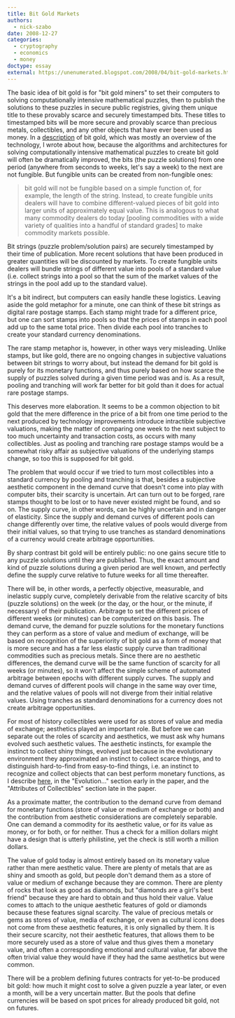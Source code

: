 ```yaml
---
title: Bit Gold Markets
authors:
  - nick-szabo
date: 2008-12-27
categories:
  - cryptography
  - economics
  - money
doctype: essay
external: https://unenumerated.blogspot.com/2008/04/bit-gold-markets.html
---
```


The basic idea of bit gold is for "bit gold miners" to set their computers to solving computationally intensive mathematical puzzles, then to publish the solutions to these puzzles in secure public registries, giving them unique title to these provably scarce and securely timestamped bits. These titles to timestamped bits will be more secure and provably scarce than precious metals, collectibles, and any other objects that have ever been used as money. In a [description](/library/bit-gold/) of bit gold, which was mostly an overview of the technology, I wrote about how, because the algorithms and architectures for solving computationally intensive mathematical puzzles to create bit gold will often be dramatically improved, the bits (the puzzle solutions) from one period (anywhere from seconds to weeks, let's say a week) to the next are not fungible. But fungible units can be created from non-fungible ones:

> bit gold will not be fungible based on a simple function of, for example, the length of the string. Instead, to create fungible units dealers will have to combine different-valued pieces of bit gold into larger units of approximately equal value. This is analogous to what many commodity dealers do today \[pooling commodities with a wide variety of qualities into a handful of standard grades\] to make commodity markets possible.

Bit strings (puzzle problem/solution pairs) are securely timestamped by their time of publication. More recent solutions that have been produced in greater quantities will be discounted by markets. To create fungible units dealers will bundle strings of different value into pools of a standard value (i.e. collect strings into a pool so that the sum of the market values of the strings in the pool add up to the standard value).

It's a bit indirect, but computers can easily handle these logistics. Leaving aside the gold metaphor for a minute, one can think of these bit strings as digital rare postage stamps. Each stamp might trade for a different price, but one can sort stamps into pools so that the prices of stamps in each pool add up to the same total price. Then divide each pool into tranches to create your standard currency denominations.

The rare stamp metaphor is, however, in other ways very misleading. Unlike stamps, but like gold, there are no ongoing changes in subjective valuations between bit strings to worry about, but instead the demand for bit gold is purely for its monetary functions, and thus purely based on how scarce the supply of puzzles solved during a given time period was and is. As a result, pooling and tranching will work far better for bit gold than it does for actual rare postage stamps.

This deserves more elaboration. It seems to be a common objection to bit gold that the mere difference in the price of a bit from one time period to the next produced by technology improvements introduce intractible subjective valuations, making the matter of comparing one week to the next subject to too much uncertainty and transaction costs, as occurs with many collectibles. Just as pooling and tranching rare postage stamps would be a somewhat risky affair as subjective valuations of the underlying stamps change, so too this is supposed for bit gold.

The problem that would occur if we tried to turn most collectibles into a standard currency by pooling and tranching is that, besides a subjective aesthetic component in the demand curve that doesn't come into play with computer bits, their scarcity is uncertain. Art can turn out to be forged, rare stamps thought to be lost or to have never existed might be found, and so on. The supply curve, in other words, can be highly uncertain and in danger of elasticity. Since the supply and demand curves of different pools can change differently over time, the relative values of pools would diverge from their initial values, so that trying to use tranches as standard denominations of a currency would create arbitrage opportunities.

By sharp contrast bit gold will be entirely public: no one gains secure title to any puzzle solutions until they are published. Thus, the exact amount and kind of puzzle solutions during a given period are well known, and perfectly define the supply curve relative to future weeks for all time thereafter.

There will be, in other words, a perfectly objective, measurable, and inelastic supply curve, completely derivable from the relative scarcity of bits (puzzle solutions) on the week (or the day, or the hour, or the minute, if necessary) of their publication. Arbitrage to set the different prices of different weeks (or minutes) can be computerized on this basis. The demand curve, the demand for puzzle solutions for the monetary functions they can perform as a store of value and medium of exchange, will be based on recognition of the superiority of bit gold as a form of money that is more secure and has a far less elastic supply curve than traditional commodities such as precious metals. Since there are no aesthetic differences, the demand curve will be the same function of scarcity for all weeks (or minutes), so it won't affect the simple scheme of automated arbitrage between epochs with different supply curves. The supply and demand curves of different pools will change in the same way over time, and the relative values of pools will not diverge from their initial relative values. Using tranches as standard denominations for a currency does not create arbitrage opportunities.

For most of history collectibles were used for as stores of value and media of exchange; aesthetics played an important role. But before we can separate out the roles of scarcity and aesthetics, we must ask why humans evolved such aesthetic values. The aesthetic instincts, for example the instinct to collect shiny things, evolved just because in the evolutionary environment they approximated an instinct to collect scarce things, and to distinguish hard-to-find from easy-to-find things, i.e. an instinct to recognize and collect objects that can best perform monetary functions, as I describe [here](/library/shelling-out/), in the "Evolution..." section early in the paper, and the "Attributes of Collectibles" section late in the paper.

As a proximate matter, the contribution to the demand curve from demand for monetary functions (store of value or medium of exchange or both) and the contribution from aesthetic considerations are completely separable. One can demand a commodity for its aesthetic value, or for its value as money, or for both, or for neither. Thus a check for a million dollars might have a design that is utterly philistine, yet the check is still worth a million dollars.

The value of gold today is almost entirely based on its monetary value rather than mere aesthetic value. There are plenty of metals that are as shiny and smooth as gold, but people don't demand them as a store of value or medium of exchange because they are common. There are plenty of rocks that look as good as diamonds, but "diamonds are a girl's best friend" because they are hard to obtain and thus hold their value. Value comes to attach to the unique aesthetic features of gold or diamonds because these features signal scarcity. The value of precious metals or gems as stores of value, media of exchange, or even as cultural icons does not come from these aesthetic features, it is only signalled by them. It is their secure scarcity, not their aesthetic features, that allows them to be more securely used as a store of value and thus gives them a monetary value, and often a corresponding emotional and cultural value, far above the often trivial value they would have if they had the same aesthetics but were common.

There will be a problem defining futures contracts for yet-to-be produced bit gold: how much it might cost to solve a given puzzle a year later, or even a month, will be a very uncertain matter. But the pools that define currencies will be based on spot prices for already produced bit gold, not on futures.
